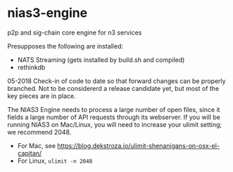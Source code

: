 # nias3-engine
p2p and sig-chain core engine for n3 services

Presupposes the following are installed:

* NATS Streaming (gets installed by build.sh and compiled)
* rethinkdb

05-2018
Check-in of code to date so that forward changes can be properly branched. Not to be considererd a release candidate yet, but most of the key pieces are in place.

The NIAS3 Engine needs to process a large number of open files, since it fields a large number of API requests through its webserver. If you will be running NIAS3 on Mac/Linux, you will need to increase your ulimit setting; we recommend 2048.

* For Mac, see https://blog.dekstroza.io/ulimit-shenanigans-on-osx-el-capitan/
* For Linux, `ulimit -n 2048`

